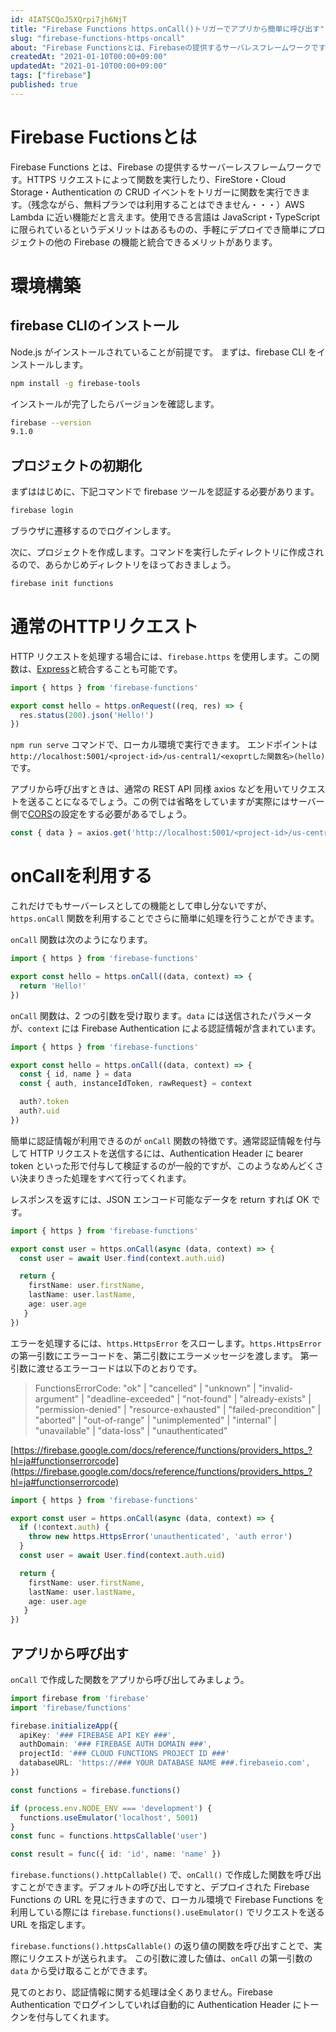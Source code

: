 ```yaml
---
id: 4IATSCQoJ5XQrpi7jh6NjT
title: "Firebase Functions https.onCall()トリガーでアプリから簡単に呼び出す"
slug: "firebase-functions-https-oncall"
about: "Firebase Functionsとは、Firebaseの提供するサーバレスフレームワークです。HTTPSリクエストによって関数を実行したり、FireStore・Cloud Storage・AuthenticationのCRUDイベントをトリガーに関数を実行することができます。使用できる言語はJavaScript・TypeScriptに限られているというデメリットはあるものの、手軽にデプロイでき簡単にプロジェクトの他のFirebaseの機能と統合できるメリットがあります。"
createdAt: "2021-01-10T00:00+09:00"
updatedAt: "2021-01-10T00:00+09:00"
tags: ["firebase"]
published: true
---
```

# Firebase Fuctionsとは

Firebase Functions とは、Firebase の提供するサーバーレスフレームワークです。HTTPS リクエストによって関数を実行したり、FireStore・Cloud Storage・Authentication の CRUD イベントをトリガーに関数を実行できます。（残念ながら、無料プランでは利用することはできません・・・）AWS Lambda に近い機能だと言えます。使用できる言語は JavaScript・TypeScript に限られているというデメリットはあるものの、手軽にデプロイでき簡単にプロジェクトの他の Firebase の機能と統合できるメリットがあります。

# 環境構築

## firebase CLIのインストール

Node.js がインストールされていることが前提です。
まずは、firebase CLI をインストールします。

```sh
npm install -g firebase-tools
```

インストールが完了したらバージョンを確認します。

```sh
firebase --version
9.1.0
```

## プロジェクトの初期化

まずははじめに、下記コマンドで firebase ツールを認証する必要があります。

```sh
firebase login
```

ブラウザに遷移するのでログインします。

次に、プロジェクトを作成します。コマンドを実行したディレクトリに作成されるので、あらかじめディレクトリをほっておきましょう。

```sh
firebase init functions
```

# 通常のHTTPリクエスト

HTTP リクエストを処理する場合には、`firebase.https` を使用します。この関数は、[Express](https://expressjs.com/ja/)と統合することも可能です。

```ts
import { https } from 'firebase-functions'

export const hello = https.onRequest((req, res) => {
  res.status(200).json('Hello!')
})
```

`npm run serve` コマンドで、ローカル環境で実行できます。
エンドポイントは `http://localhost:5001/<project-id>/us-central1/<exoprtした関数名>(hello)` です。

アプリから呼び出すときは、通常の REST API 同様 axios などを用いてリクエストを送ることになるでしょう。この例では省略をしていますが実際にはサーバー側で[CORS](https://developer.mozilla.org/ja/docs/Web/HTTP/CORS)の設定をする必要があるでしょう。

```ts
const { data } = axios.get('http://localhost:5001/<project-id>/us-central1/hello`
```

# onCallを利用する

これだけでもサーバーレスとしての機能として申し分ないですが、`https.onCall` 関数を利用することでさらに簡単に処理を行うことができます。

`onCall` 関数は次のようになります。

```ts
import { https } from 'firebase-functions'

export const hello = https.onCall((data, context) => {
  return 'Hello!'
})
```

`onCall` 関数は、2 つの引数を受け取ります。`data` には送信されたパラメータが、`context` には Firebase Authentication による認証情報が含まれています。

```ts
import { https } from 'firebase-functions'

export const hello = https.onCall((data, context) => {
  const { id, name } = data
  const { auth, instanceIdToken, rawRequest} = context

  auth?.token
  auth?.uid
})
```

簡単に認証情報が利用できるのが `onCall` 関数の特徴です。通常認証情報を付与して HTTP リクエストを送信するには、Authentication Header に bearer token といった形で付与して検証するのが一般的ですが、このようなめんどくさい決まりきった処理をすべて行ってくれます。

レスポンスを返すには、JSON エンコード可能なデータを return すれば OK です。

```ts
import { https } from 'firebase-functions'

export const user = https.onCall(async (data, context) => {
  const user = await User.find(context.auth.uid)

  return {
    firstName: user.firstName,
    lastName: user.lastName,
    age: user.age
   }
})
```

エラーを処理するには、`https.HttpsError` をスローします。`https.HttpsError` の第一引数にエラーコードを、第二引数にエラーメッセージを渡します。
第一引数に渡せるエラーコードは以下のとおりです。

>FunctionsErrorCode: "ok" | "cancelled" | "unknown" | "invalid-argument" | "deadline-exceeded" | "not-found" | "already-exists" | "permission-denied" | "resource-exhausted" | "failed-precondition" | "aborted" | "out-of-range" | "unimplemented" | "internal" | "unavailable" | "data-loss" | "unauthenticated"

[https://firebase.google.com/docs/reference/functions/providers_https_?hl=ja#functionserrorcode](https://firebase.google.com/docs/reference/functions/providers_https_?hl=ja#functionserrorcode)

```ts
import { https } from 'firebase-functions'

export const user = https.onCall(async (data, context) => {
  if (!context.auth) {
    throw new https.HttpsError('unauthenticated', 'auth error')
  }
  const user = await User.find(context.auth.uid)

  return {
    firstName: user.firstName,
    lastName: user.lastName,
    age: user.age
   }
})
```

## アプリから呼び出す

`onCall` で作成した関数をアプリから呼び出してみましょう。

```ts
import firebase from 'firebase'
import 'firebase/functions'

firebase.initializeApp({
  apiKey: '### FIREBASE API KEY ###',
  authDomain: '### FIREBASE AUTH DOMAIN ###',
  projectId: '### CLOUD FUNCTIONS PROJECT ID ###'
  databaseURL: 'https://### YOUR DATABASE NAME ###.firebaseio.com',
})

const functions = firebase.functions()

if (process.env.NODE_ENV === 'development') {
  functions.useEmulator('localhost', 5001)
}
const func = functions.httpsCallable('user')

const result = func({ id: 'id', name: 'name' })
```

`firebase.functions().httpCallable()` で、`onCall()` で作成した関数を呼び出すことができます。デフォルトの呼び出しですと、デプロイされた Firebase Functions の URL を見に行きますので、ローカル環境で Firebase Functions を利用している際には `firebase.functions().useEmulator()` でリクエストを送る URL を指定します。

`firebase.functions().httpsCallable()` の返り値の関数を呼び出すことで、実際にリクエストが送られます。 この引数に渡した値は、`onCall` の第一引数の `data` から受け取ることができます。

見てのとおり、認証情報に関する処理は全くありません。Firebase Authentication でログインしていれば自動的に Authentication Header にトークンを付与してくれます。

